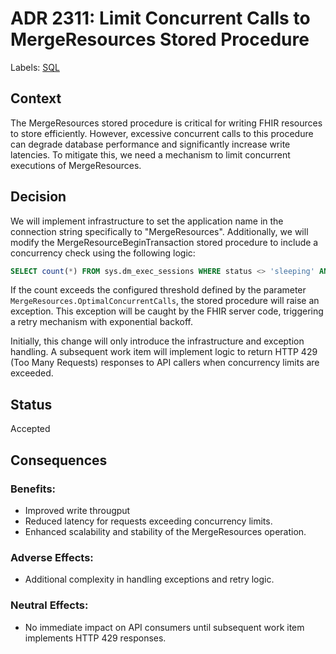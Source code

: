 # ADR 2311: Limit Concurrent Calls to MergeResources Stored Procedure
Labels: [SQL](https://github.com/microsoft/fhir-server/labels/Area-SQL)

## Context
The MergeResources stored procedure is critical for writing FHIR resources to store efficiently. However, excessive concurrent calls to this procedure can degrade database performance and significantly increase write latencies. To mitigate this, we need a mechanism to limit concurrent executions of MergeResources.

## Decision
We will implement infrastructure to set the application name in the connection string specifically to "MergeResources". Additionally, we will modify the MergeResourceBeginTransaction stored procedure to include a concurrency check using the following logic:

```sql
SELECT count(*) FROM sys.dm_exec_sessions WHERE status <> 'sleeping' AND program_name = 'MergeResources'
```

If the count exceeds the configured threshold defined by the parameter `MergeResources.OptimalConcurrentCalls`, the stored procedure will raise an exception. This exception will be caught by the FHIR server code, triggering a retry mechanism with exponential backoff.

Initially, this change will only introduce the infrastructure and exception handling. A subsequent work item will implement logic to return HTTP 429 (Too Many Requests) responses to API callers when concurrency limits are exceeded.

## Status
Accepted

## Consequences
### Benefits:
- Improved write througput
- Reduced latency for requests exceeding concurrency limits.
- Enhanced scalability and stability of the MergeResources operation.

### Adverse Effects:
- Additional complexity in handling exceptions and retry logic.

### Neutral Effects:
- No immediate impact on API consumers until subsequent work item implements HTTP 429 responses.
